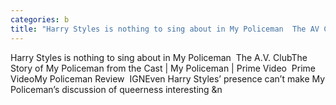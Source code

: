 ```yaml
---
categories: b
title: "Harry Styles is nothing to sing about in My Policeman  The AV Club"
---
```

Harry Styles is nothing to sing about in My Policeman&nbsp;&nbsp;The A.V. ClubThe Story of My Policeman from the Cast | My Policeman | Prime Video&nbsp;&nbsp;Prime VideoMy Policeman Review&nbsp;&nbsp;IGNEven Harry Styles’ presence can’t make My Policeman’s discussion of queerness interesting&nbsp;&n